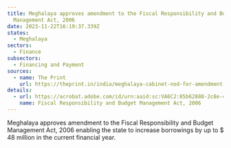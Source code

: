 ```yaml
---
title: Meghalaya approves amendment to the Fiscal Responsibility and Budget
  Management Act, 2006
date: 2023-11-22T16:19:37.339Z
states:
  - Meghalaya
sectors:
  - Finance
subsectors:
  - Financing and Payment
sources:
  - name: The Print
    url: https://theprint.in/india/meghalaya-cabinet-nod-for-amendment-to-state-frbm-act-to-increase-borrowings-by-up-to-rs-400cr/1847742/
details:
  - url: https://acrobat.adobe.com/id/urn:aaid:sc:VA6C2:85b62888-2c8e-40f5-8648-ebeedeaa5828
    name: Fiscal Responsibility and Budget Management Act, 2006
---
```

Meghalaya approves amendment to the Fiscal Responsibility and Budget Management Act, 2006 enabling the state to increase borrowings by up to $ 48 million in the current financial year.
